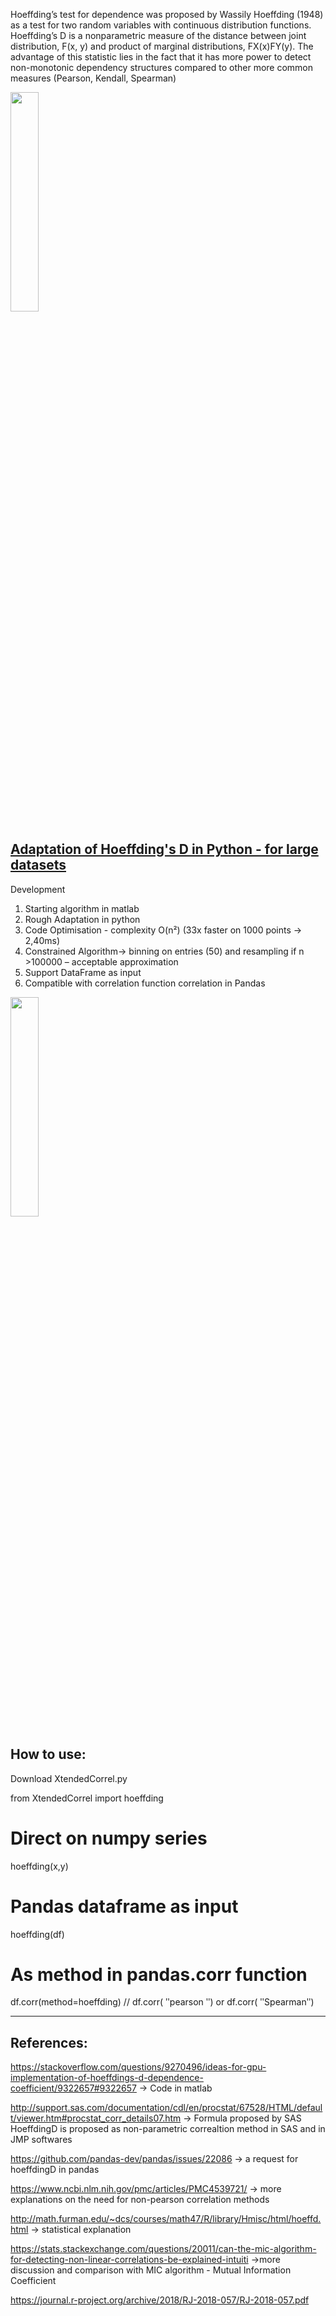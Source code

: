 


Hoeffding’s test for dependence was proposed by Wassily Hoeffding (1948) as a test for two random variables
with continuous distribution functions. Hoeffding’s D is a nonparametric measure of the distance
between joint distribution, F(x, y) and product of marginal distributions, FX(x)FY(y).
The advantage of this statistic lies in the fact that it has more power to detect non-monotonic dependency structures 
compared to other more common measures (Pearson, Kendall, Spearman)



<a href="https://paulvandev.github.io/HoeffdingD/pictures/Capture_hoeffding.PNG"><img class="fig" src="https://paulvandev.github.io/HoeffdingD/pictures/Capture_hoeffding.PNG" style="width:30%; height:auto;"/></a>




## [Adaptation of Hoeffding's D in Python - for large datasets](https://github.com/PaulVanDev/HoeffdingD/blob/master/EfficientHoeffdingD.ipynb)

Development
1. Starting algorithm in matlab
2. Rough Adaptation in python
3. Code Optimisation - complexity O(n²)  (33x faster on 1000 points -> 2,40ms)
4. Constrained Algorithm-> binning on entries (50) and resampling if n >100000 – acceptable approximation
5. Support DataFrame as input
6. Compatible with correlation function correlation in Pandas
	
<a href="https://paulvandev.github.io/HoeffdingD/pictures/Capture_hoeffding2.PNG"><img class="fig" src="https://paulvandev.github.io/HoeffdingD/pictures/Capture_hoeffding2.PNG" style="width:30%; height:auto;"/></a>

## How to use:

Download XtendedCorrel.py

from  XtendedCorrel import hoeffding

# Direct on numpy series

hoeffding(x,y)

# Pandas dataframe as input

hoeffding(df)

# As method in pandas.corr function 

df.corr(method=hoeffding)  // df.corr( ʺpearson ʺ) or df.corr( ʺSpearmanʺ) 
		           






*****************************************************************************************************************************************

## References:

https://stackoverflow.com/questions/9270496/ideas-for-gpu-implementation-of-hoeffdings-d-dependence-coefficient/9322657#9322657
-> Code in matlab

http://support.sas.com/documentation/cdl/en/procstat/67528/HTML/default/viewer.htm#procstat_corr_details07.htm
-> Formula proposed by SAS
HoeffdingD is proposed as non-parametric correaltion method in SAS and in JMP softwares

https://github.com/pandas-dev/pandas/issues/22086
-> a request for hoeffdingD in pandas

https://www.ncbi.nlm.nih.gov/pmc/articles/PMC4539721/
-> more explanations on the need for non-pearson correlation methods


http://math.furman.edu/~dcs/courses/math47/R/library/Hmisc/html/hoeffd.html
-> statistical explanation

https://stats.stackexchange.com/questions/20011/can-the-mic-algorithm-for-detecting-non-linear-correlations-be-explained-intuiti
->more discussion and comparison with MIC algorithm - Mutual Information Coefficient

https://journal.r-project.org/archive/2018/RJ-2018-057/RJ-2018-057.pdf
